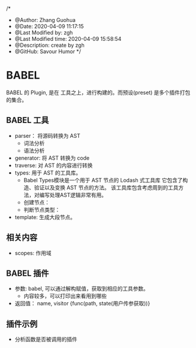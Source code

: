 /*
* @Author: Zhang Guohua
* @Date:   2020-04-09 11:17:15
* @Last Modified by:   zgh
* @Last Modified time: 2020-04-09 15:58:54
* @Description: create by zgh
* @GitHub: Savour Humor
*/

# BABEL

BABEL 的 Plugin, 是在 工具之上，进行构建的。而预设(preset) 是多个插件打包的集合。



## BABEL 工具


- parser： 将源码转换为 AST
    + 词法分析
    + 语法分析
- generator: 将 AST 转换为 code
- traverse: 对 AST 的内容进行转换
- types: 用于 AST 的工具库。 
    + Babel Types模块是一个用于 AST 节点的 Lodash 式工具库 它包含了构造、验证以及变换 AST 节点的方法。 该工具库包含考虑周到的工具方法，对编写处理AST逻辑非常有用。
    + 创建节点：
    + 判断节点类型：
- template: 生成大段节点。



## 相关内容

- scopes: 作用域




## BABEL 插件

- 参数: babel, 可以通过解构赋值，获取到相应的工具参数。
    + 内容较多，可以打印出来看用到哪些
- 返回值： name, visitor {func(path, state(用户传参获取))}



## 插件示例

- 分析函数是否被调用的插件

